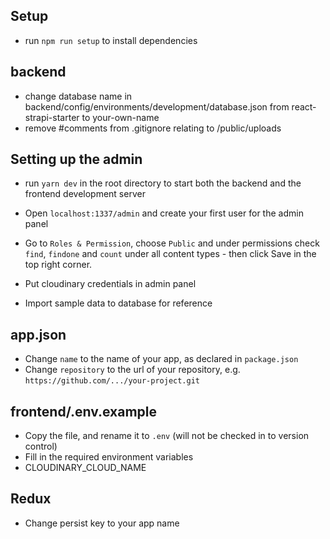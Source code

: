 ## Setup 

- run `npm run setup` to install dependencies

## backend

- change database name in backend/config/environments/development/database.json from react-strapi-starter to your-own-name
- remove #comments from .gitignore relating to /public/uploads 

## Setting up the admin

- run `yarn dev` in the root directory to start both the backend and the frontend development server
- Open `localhost:1337/admin` and create your first user for the admin panel
- Go to `Roles & Permission`, choose `Public` and under permissions check `find`, `findone` and `count` under all content types - then click Save in the top right corner.

- Put cloudinary credentials in admin panel
- Import sample data to database for reference

## app.json

- Change `name` to the name of your app, as declared in `package.json`
- Change `repository` to the url of your repository, e.g. `https://github.com/.../your-project.git`

## frontend/.env.example

- Copy the file, and rename it to `.env` (will not be checked in to version control)
- Fill in the required environment variables
- CLOUDINARY_CLOUD_NAME

## Redux

- Change persist key to your app name